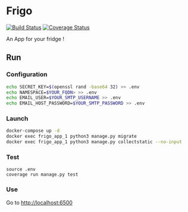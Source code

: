 # Frigo

[![Build Status](https://travis-ci.org/nim65s/frigo.svg?branch=master)](https://travis-ci.org/nim65s/frigo)
[![Coverage Status](https://coveralls.io/repos/github/nim65s/frigo/badge.svg?branch=master)](https://coveralls.io/github/nim65s/frigo?branch=master)

An App for your fridge !

## Run

### Configuration

```bash
echo SECRET_KEY=$(openssl rand -base64 32) >> .env
echo NAMESPACE=$YOUR_FQDN> >> .env
echo EMAIL_USER=$YOUR_SMTP_USERNAME >> .env
echo EMAIL_HOST_PASSWORD=$YOUR_SMTP_PASSWORD >> .env
```

### Launch

```bash
docker-compose up -d
docker exec frigo_app_1 python3 manage.py migrate
docker exec frigo_app_1 python3 manage.py collectstatic --no-input
```

### Test

```
source .env
coverage run manage.py test
```

### Use

Go to [http://localhost:6500](http://localhost:6500)

